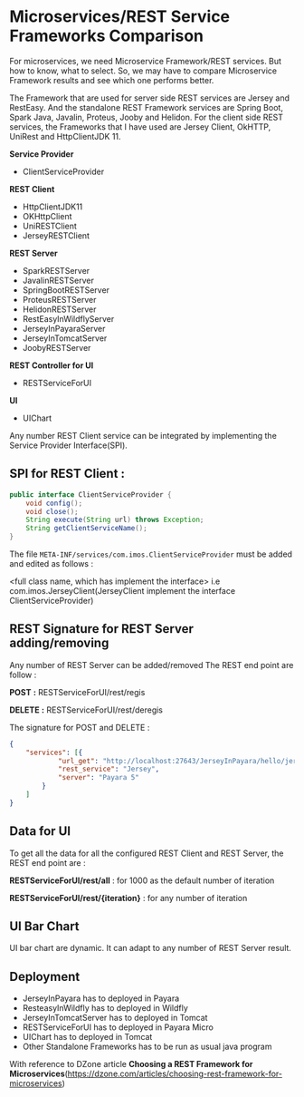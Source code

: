 # Microservices/REST Service Frameworks Comparison
For microservices, we need Microservice Framework/REST services. But how to know, what to select.
So, we may have to compare Microservice Framework results and see which one performs better.

The Framework that are used for server side REST services are Jersey and RestEasy. 
And the standalone REST Framework services are Spring Boot, Spark Java, Javalin, Proteus, Jooby and Helidon. 
For the client side REST services, the Frameworks that I have used are Jersey Client, OkHTTP, UniRest and HttpClientJDK 11.

**Service Provider**
- ClientServiceProvider

**REST Client**
- HttpClientJDK11
- OKHttpClient
- UniRESTClient
- JerseyRESTClient

**REST Server**
- SparkRESTServer
- JavalinRESTServer
- SpringBootRESTServer
- ProteusRESTServer
- HelidonRESTServer
- RestEasyInWildflyServer
- JerseyInPayaraServer
- JerseyInTomcatServer
- JoobyRESTServer

**REST Controller for UI**
- RESTServiceForUI

**UI**
- UIChart


Any number REST Client service can be integrated by implementing the Service Provider Interface(SPI).

SPI for REST Client :
---------------------
```java
public interface ClientServiceProvider {    
    void config();
    void close();
    String execute(String url) throws Exception;
    String getClientServiceName();
}
```

The file `META-INF/services/com.imos.ClientServiceProvider` must be added and edited 
as follows :

<full class name, which has implement the interface> i.e com.imos.JerseyClient(JerseyClient implement the interface ClientServiceProvider)


REST Signature for REST Server adding/removing
-------
Any number of REST Server can be added/removed
The REST end point are follow :

**POST** **:** RESTServiceForUI/rest/regis

**DELETE** **:** RESTServiceForUI/rest/deregis

The signature for POST and DELETE :
```json
{
    "services": [{
            "url_get": "http://localhost:27643/JerseyInPayara/hello/jersey",
            "rest_service": "Jersey",
            "server": "Payara 5"
        }
    ]
}
```

Data for UI
-----------
To get all the data for all the configured REST Client and REST Server, the REST end point are :

**RESTServiceForUI/rest/all**          : for 1000 as the default number of iteration

**RESTServiceForUI/rest/{iteration}**  : for any number of iteration


UI Bar Chart
-------------
UI bar chart are dynamic. It can adapt to any number of REST Server result.


Deployment
-----------
- JerseyInPayara has to deployed in Payara
- ResteasyInWildfly has to deployed in Wildfly
- JerseyInTomcatServer has to deployed in Tomcat
- RESTServiceForUI has to deployed in Payara Micro
- UIChart has to deployed in Tomcat
- Other Standalone Frameworks has to be run as usual java program

With reference to DZone article **Choosing a REST Framework for Microservices**(https://dzone.com/articles/choosing-rest-framework-for-microservices)
